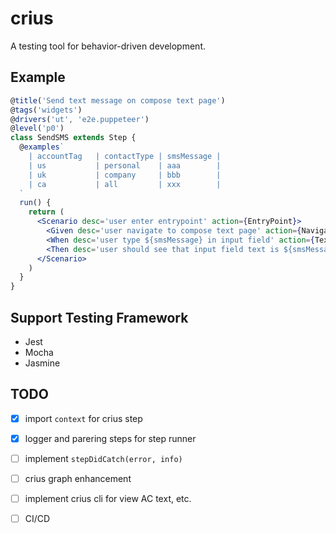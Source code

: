 # crius
A testing tool for behavior-driven development.

## Example
```jsx
@title('Send text message on compose text page')
@tags('widgets')
@drivers('ut', 'e2e.puppeteer')
@level('p0')
class SendSMS extends Step {
  @examples`
    | accountTag   | contactType | smsMessage |
    | us           | personal    | aaa        |
    | uk           | company     | bbb        |
    | ca           | all         | xxx        |
  `
  run() {
    return (
      <Scenario desc='user enter entrypoint' action={EntryPoint}>
        <Given desc='user navigate to compose text page' action={NavigateToComposeText} />
        <When desc='user type ${smsMessage} in input field' action={TextSmsMessage} />
        <Then desc='user should see that input field text is ${smsMessage}' action={CheckSmsMessage} />
      </Scenario>
    )
  }
}
```

## Support Testing Framework

* Jest
* Mocha
* Jasmine

## TODO

 - [x] import `context` for crius step
 - [x] logger and parering steps for step runner
 - [ ] implement `stepDidCatch(error, info)`
 - [ ] crius graph enhancement
 - [ ] implement crius cli for view AC text, etc.
 - [ ] CI/CD
 